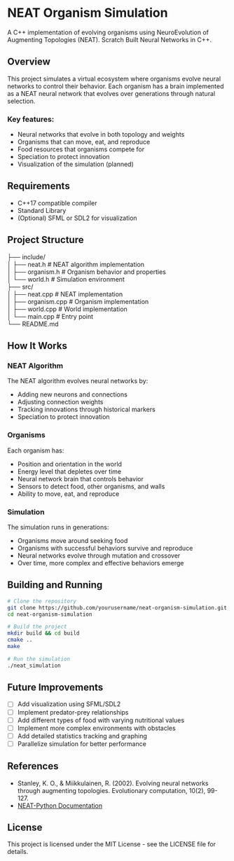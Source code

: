 # NEAT Organism Simulation

A C++ implementation of evolving organisms using NeuroEvolution of Augmenting Topologies (NEAT). Scratch Built Neural Networks in C++.

## Overview

This project simulates a virtual ecosystem where organisms evolve neural networks to control their behavior. Each organism has a brain implemented as a NEAT neural network that evolves over generations through natural selection.

### Key features:
- Neural networks that evolve in both topology and weights
- Organisms that can move, eat, and reproduce
- Food resources that organisms compete for
- Speciation to protect innovation
- Visualization of the simulation (planned)

## Requirements
- C++17 compatible compiler
- Standard Library
- (Optional) SFML or SDL2 for visualization

## Project Structure<br>
├── include/ <br>
│   ├── neat.h           # NEAT algorithm implementation<br>
│   ├── organism.h       # Organism behavior and properties<br>
│   └── world.h          # Simulation environment<br>
├── src/<br>
│   ├── neat.cpp         # NEAT implementation<br>
│   ├── organism.cpp     # Organism implementation<br>
│   ├── world.cpp        # World implementation<br>
│   └── main.cpp         # Entry point<br>
└── README.md<br>

## How It Works

### NEAT Algorithm
The NEAT algorithm evolves neural networks by:
- Adding new neurons and connections
- Adjusting connection weights
- Tracking innovations through historical markers
- Speciation to protect innovation

### Organisms
Each organism has:
- Position and orientation in the world
- Energy level that depletes over time
- Neural network brain that controls behavior
- Sensors to detect food, other organisms, and walls
- Ability to move, eat, and reproduce

### Simulation
The simulation runs in generations:
- Organisms move around seeking food
- Organisms with successful behaviors survive and reproduce
- Neural networks evolve through mutation and crossover
- Over time, more complex and effective behaviors emerge

## Building and Running

```bash
# Clone the repository
git clone https://github.com/yourusername/neat-organism-simulation.git
cd neat-organism-simulation

# Build the project
mkdir build && cd build
cmake ..
make

# Run the simulation
./neat_simulation
```

## Future Improvements

- [ ] Add visualization using SFML/SDL2
- [ ] Implement predator-prey relationships
- [ ] Add different types of food with varying nutritional values
- [ ] Implement more complex environments with obstacles
- [ ] Add detailed statistics tracking and graphing
- [ ] Parallelize simulation for better performance

## References

- Stanley, K. O., & Miikkulainen, R. (2002). Evolving neural networks through augmenting topologies. Evolutionary computation, 10(2), 99-127.
- [NEAT-Python Documentation](https://neat-python.readthedocs.io/en/latest/neat_overview.html)

## License

This project is licensed under the MIT License - see the LICENSE file for details.

